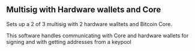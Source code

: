 ## Multisig with Hardware wallets and Core

Sets up a 2 of 3 multisig with 2 hardware walltets and Bitcoin Core.

This software handles communicating with Core and hardware wallets for signing and with getting addresses from a keypool

